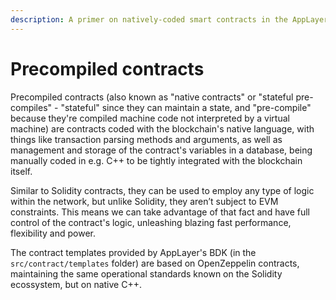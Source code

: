 ```yaml
---
description: A primer on natively-coded smart contracts in the AppLayer ecossystem.
---
```


# Precompiled contracts

Precompiled contracts (also known as "native contracts" or "stateful pre-compiles" - "stateful" since they can maintain a state, and "pre-compile" because they're compiled machine code not interpreted by a virtual machine) are contracts coded with the blockchain's native language, with things like transaction parsing methods and arguments, as well as management and storage of the contract's variables in a database, being manually coded in e.g. C++ to be tightly integrated with the blockchain itself.

Similar to Solidity contracts, they can be used to employ any type of logic within the network, but unlike Solidity, they aren’t subject to EVM constraints. This means we can take advantage of that fact and have full control of the contract's logic, unleashing blazing fast performance, flexibility and power.

The contract templates provided by AppLayer's BDK (in the `src/contract/templates` folder) are based on OpenZeppelin contracts, maintaining the same operational standards known on the Solidity ecossystem, but on native C++.
